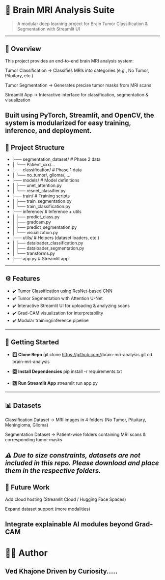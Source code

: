 # 🧠 Brain MRI Analysis Suite

> A modular deep learning project for Brain Tumor Classification & Segmentation with Streamlit UI
---

## 📌 Overview

This project provides an end-to-end brain MRI analysis system:

Tumor Classification → Classifies MRIs into categories (e.g., No Tumor, Pituitary, etc.)

Tumor Segmentation → Generates precise tumor masks from MRI scans

Streamlit App → Interactive interface for classification, segmentation & visualization

Built using PyTorch, Streamlit, and OpenCV, the system is modularized for easy training, inference, and deployment.
---

## 📂 Project Structure
- ├── segmentation_dataset/            # Phase 2 data
- │   └── Patient_xxx/...
- ├── classification/                  # Phase 1 data
- │   └── no_tumor/, glioma/, ...
- ├── models/                          # Model definitions
- │   ├── unet_attention.py
- │   └── resnet_classifier.py
- ├── train/                           # Training scripts
- │   ├── train_segmentation.py
- │   └── train_classification.py
- ├── inference/                       # Inference + utils
- │   ├── predict_class.py
- │   ├── gradcam.py
- │   ├── predict_segmentation.py
- │   └── visualization.py
- ├── utils/                           # Helpers (dataset loaders, etc.)
- │   ├── dataloader_classification.py
- │   ├── dataloader_segmentation.py
- │   └── transforms.py
- ├── app.py                           # Streamlit app

---
## ⚙️ Features

- ✔️ Tumor Classification using ResNet-based CNN
- ✔️ Tumor Segmentation with Attention U-Net
- ✔️ Interactive Streamlit UI for uploading & analyzing scans
- ✔️ Grad-CAM visualization for interpretability
- ✔️ Modular training/inference pipeline

---
## 🚀 Getting Started
- **1️⃣ Clone Repo**
git clone https://github.com/<your-username>/brain-mri-analysis.git
cd brain-mri-analysis

- **2️⃣ Install Dependencies**
pip install -r requirements.txt

- **3️⃣ Run Streamlit App**
streamlit run app.py
---

## 📊 Datasets

Classification Dataset → MRI images in 4 folders (No Tumor, Pituitary, Meningioma, Glioma)

Segmentation Dataset → Patient-wise folders containing MRI scans & corresponding tumor masks

_⚠️ Due to size constraints, datasets are not included in this repo. Please download and place them in the respective folders._
---

## 🎯 Future Work

Add cloud hosting (Streamlit Cloud / Hugging Face Spaces)

Expand dataset support (more modalities)

Integrate explainable AI modules beyond Grad-CAM
---

# 👨‍💻 Author

Ved Khajone
Driven by Curiosity.....
---
